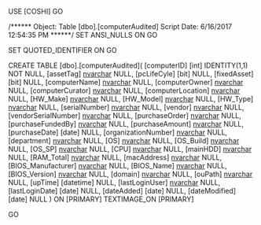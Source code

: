 USE [COSHI]
GO

/****** Object:  Table [dbo].[computerAudited]    Script Date: 6/16/2017 12:54:35 PM ******/
SET ANSI_NULLS ON
GO

SET QUOTED_IDENTIFIER ON
GO

CREATE TABLE [dbo].[computerAudited](
	[computerID] [int] IDENTITY(1,1) NOT NULL,
	[assetTag] [nvarchar](20) NULL,
	[pcLifeCyle] [bit] NULL,
	[fixedAsset] [bit] NULL,
	[computerName] [nvarchar](100) NULL,
	[computerOwner] [nvarchar](100) NULL,
	[computerCurator] [nvarchar](100) NULL,
	[computerLocation] [nvarchar](100) NULL,
	[HW_Make] [nvarchar](100) NULL,
	[HW_Model] [nvarchar](100) NULL,
	[HW_Type] [nvarchar](100) NULL,
	[serialNumber] [nvarchar](100) NULL,
	[vendor] [nvarchar](100) NULL,
	[vendorSerialNumber] [nvarchar](100) NULL,
	[purchaseOrder] [nvarchar](100) NULL,
	[purchaseFundedBy] [nvarchar](100) NULL,
	[purchaseAmount] [nvarchar](100) NULL,
	[purchaseDate] [date] NULL,
	[organizationNumber] [nvarchar](100) NULL,
	[department] [nvarchar](100) NULL,
	[OS] [nvarchar](100) NULL,
	[OS_Build] [nvarchar](100) NULL,
	[OS_SP] [nvarchar](100) NULL,
	[CPU] [nvarchar](max) NULL,
	[mainHDD] [nvarchar](max) NULL,
	[RAM_Total] [nvarchar](100) NULL,
	[macAddress] [nvarchar](max) NULL,
	[BIOS_Manufacturer] [nvarchar](100) NULL,
	[BIOS_Name] [nvarchar](100) NULL,
	[BIOS_Version] [nvarchar](100) NULL,
	[domain] [nvarchar](50) NULL,
	[ouPath] [nvarchar](max) NULL,
	[upTime] [datetime] NULL,
	[lastLoginUser] [nvarchar](100) NULL,
	[lastLoginDate] [date] NULL,
	[dateAdded] [date] NULL,
	[dateModified] [date] NULL
) ON [PRIMARY] TEXTIMAGE_ON [PRIMARY]

GO